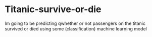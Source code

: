 # Titanic-survive-or-die
Im going to be predicting qwhether or not passengers on the titanic survived or died using some (classification) machine learning model